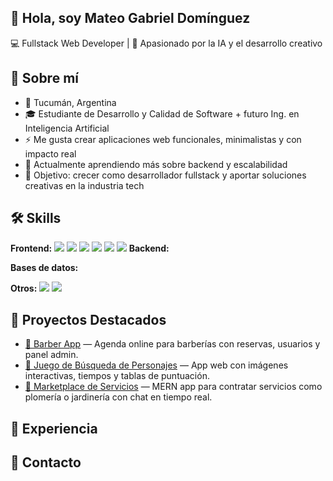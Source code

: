 ## 👋 Hola, soy Mateo Gabriel Domínguez
💻 Fullstack Web Developer | 🚀 Apasionado por la IA y el desarrollo creativo

## 🙋 Sobre mí
- 📍 Tucumán, Argentina  
- 🎓 Estudiante de Desarrollo y Calidad de Software + futuro Ing. en Inteligencia Artificial  
- ⚡ Me gusta crear aplicaciones web funcionales, minimalistas y con impacto real  
- 🌱 Actualmente aprendiendo más sobre backend y escalabilidad  
- 🎯 Objetivo: crecer como desarrollador fullstack y aportar soluciones creativas en la industria tech

## 🛠️ Skills
**Frontend:**
<span> 
  <img src="https://img.shields.io/badge/HTML5-E34F26?style=for-the-badge&logo=html5&logoColor=white">
  <img src="https://img.shields.io/badge/CSS3-1572B6?style=for-the-badge&logo=css3&logoColor=white">
  <img src="https://img.shields.io/badge/JavaScript-F7DF1E?style=for-the-badge&logo=javascript&logoColor=black">
  <img src="https://img.shields.io/badge/C-00599C?style=for-the-badge&logo=c&logoColor=white">
  <img src="https://img.shields.io/badge/python-3670A0?style=for-the-badge&logo=python&logoColor=ffdd54">
  <img src= "https://img.shields.io/badge/typescript-%23007ACC.svg?style=for-the-badge&logo=typescript&logoColor=white">
**Backend:**

**Bases de datos:**

**Otros:**
  <img src="https://img.shields.io/badge/Git-F05032?style=for-the-badge&logo=git&logoColor=white">
  <img src="https://img.shields.io/badge/MySQL-00000F?style=for-the-badge&logo=mysql&logoColor=white">

## 🚀 Proyectos Destacados
- [🔗 Barber App](link) — Agenda online para barberías con reservas, usuarios y panel admin.  
- [🔗 Juego de Búsqueda de Personajes](link) — App web con imágenes interactivas, tiempos y tablas de puntuación.  
- [🔗 Marketplace de Servicios](link) — MERN app para contratar servicios como plomería o jardinería con chat en tiempo real.  

## 🔨 Experiencia

## 📲 Contacto

